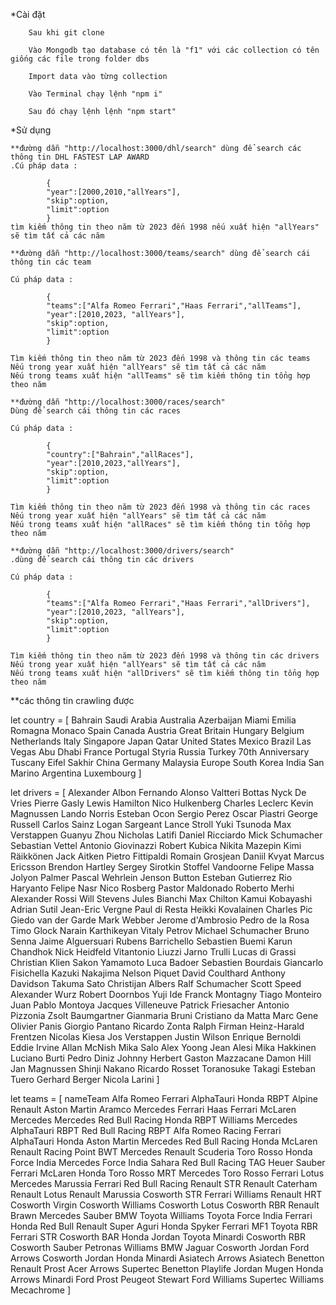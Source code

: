 *Cài đặt

        Sau khi git clone

        Vào Mongodb tạo database có tên là "f1" với các collection có tên giống các file trong folder dbs

        Import data vào từng collection

        Vào Terminal chạy lệnh "npm i"

        Sau đó chạy lệnh lệnh "npm start"

*Sử dụng     

    **đường dẫn "http://localhost:3000/dhl/search" dùng để search các thông tin DHL FASTEST LAP AWARD
    .Cú pháp data : 

            {
            "year":[2000,2010,"allYears"],
            "skip":option,
            "limit":option
            }
    tìm kiếm thông tin theo năm từ 2023 đến 1998 nếu xuất hiện "allYears" sẽ tìm tất cả các năm

    **đường dẫn "http://localhost:3000/teams/search" dùng để search cái thông tin các team

    Cú pháp data : 

            {
            "teams":["Alfa Romeo Ferrari","Haas Ferrari","allTeams"],
            "year":[2010,2023, "allYears"],
            "skip":option,
            "limit":option
            }

    Tìm kiếm thông tin theo năm từ 2023 đến 1998 và thông tin các teams
    Nếu trong year xuất hiện "allYears" sẽ tìm tất cả các năm
    Nếu trong teams xuất hiện "allTeams" sẽ tìm kiếm thông tin tổng hợp theo năm 

    **đường dẫn "http://localhost:3000/races/search"
    Dùng để search cái thông tin các races

    Cú pháp data : 

            {
            "country":["Bahrain","allRaces"],
            "year":[2010,2023,"allYears"],
            "skip":option,
            "limit":option
            }

    Tìm kiếm thông tin theo năm từ 2023 đến 1998 và thông tin các races 
    Nếu trong year xuất hiện "allYears" sẽ tìm tất cả các năm
    Nếu trong teams xuất hiện "allRaces" sẽ tìm kiếm thông tin tổng hợp theo năm 

    **đường dẫn "http://localhost:3000/drivers/search"
    .dùng để search cái thông tin các drivers

    Cú pháp data : 

            {
            "teams":["Alfa Romeo Ferrari","Haas Ferrari","allDrivers"],
            "year":[2010,2023, "allYears"],
            "skip":option,
            "limit":option
            }

    Tìm kiếm thông tin theo năm từ 2023 đến 1998 và thông tin các drivers
    Nếu trong year xuất hiện "allYears" sẽ tìm tất cả các năm
    Nếu trong teams xuất hiện "allDrivers" sẽ tìm kiếm thông tin tổng hợp theo năm 

**các thông tin crawling được

let country =  [
    Bahrain
    Saudi Arabia
    Australia
    Azerbaijan
    Miami
    Emilia Romagna
    Monaco
    Spain
    Canada
    Austria
    Great Britain
    Hungary
    Belgium
    Netherlands
    Italy
    Singapore
    Japan
    Qatar
    United States
    Mexico
    Brazil
    Las Vegas
    Abu Dhabi
    France
    Portugal
    Styria
    Russia
    Turkey
    70th Anniversary
    Tuscany
    Eifel
    Sakhir
    China
    Germany
    Malaysia
    Europe
    South Korea
    India
    San Marino
    Argentina
    Luxembourg
]

let drivers = [
    Alexander Albon
    Fernando Alonso
    Valtteri Bottas
    Nyck De Vries
    Pierre Gasly
    Lewis Hamilton
    Nico Hulkenberg
    Charles Leclerc
    Kevin Magnussen
    Lando Norris
    Esteban Ocon
    Sergio Perez
    Oscar Piastri
    George Russell
    Carlos Sainz
    Logan Sargeant
    Lance Stroll
    Yuki Tsunoda
    Max Verstappen
    Guanyu Zhou
    Nicholas Latifi
    Daniel Ricciardo
    Mick Schumacher
    Sebastian Vettel
    Antonio Giovinazzi
    Robert Kubica
    Nikita Mazepin
    Kimi Räikkönen
    Jack Aitken
    Pietro Fittipaldi
    Romain Grosjean
    Daniil Kvyat
    Marcus Ericsson
    Brendon Hartley
    Sergey Sirotkin
    Stoffel Vandoorne
    Felipe Massa
    Jolyon Palmer
    Pascal Wehrlein
    Jenson Button
    Esteban Gutierrez 
    Rio Haryanto
    Felipe Nasr
    Nico Rosberg
    Pastor Maldonado
    Roberto Merhi
    Alexander Rossi
    Will Stevens
    Jules Bianchi
    Max Chilton
    Kamui Kobayashi
    Adrian Sutil
    Jean-Eric Vergne
    Paul di Resta
    Heikki Kovalainen
    Charles Pic
    Giedo van der Garde
    Mark Webber
    Jerome d'Ambrosio
    Pedro de la Rosa
    Timo Glock
    Narain Karthikeyan
    Vitaly Petrov
    Michael Schumacher
    Bruno Senna
    Jaime Alguersuari
    Rubens Barrichello
    Sebastien Buemi
    Karun Chandhok
    Nick Heidfeld
    Vitantonio Liuzzi
    Jarno Trulli
    Lucas di Grassi
    Christian Klien
    Sakon Yamamoto
    Luca Badoer
    Sebastien Bourdais
    Giancarlo Fisichella
    Kazuki Nakajima
    Nelson Piquet
    David Coulthard
    Anthony Davidson
    Takuma Sato
    Christijan Albers
    Ralf Schumacher
    Scott Speed
    Alexander Wurz
    Robert Doornbos
    Yuji Ide
    Franck Montagny
    Tiago Monteiro
    Juan Pablo Montoya
    Jacques Villeneuve
    Patrick Friesacher 
    Antonio Pizzonia
    Zsolt Baumgartner
    Gianmaria Bruni
    Cristiano da Matta
    Marc Gene
    Olivier Panis
    Giorgio Pantano
    Ricardo Zonta
    Ralph Firman
    Heinz-Harald Frentzen
    Nicolas Kiesa
    Jos Verstappen
    Justin Wilson
    Enrique Bernoldi
    Eddie Irvine
    Allan McNish
    Mika Salo
    Alex Yoong
    Jean Alesi
    Mika Hakkinen
    Luciano Burti
    Pedro Diniz
    Johnny Herbert
    Gaston Mazzacane
    Damon Hill
    Jan Magnussen
    Shinji Nakano
    Ricardo Rosset
    Toranosuke Takagi
    Esteban Tuero
    Gerhard Berger
    Nicola Larini
]

let teams = [
    nameTeam
    Alfa Romeo Ferrari
    AlphaTauri Honda RBPT
    Alpine Renault
    Aston Martin Aramco Mercedes
    Ferrari
    Haas Ferrari
    McLaren Mercedes
    Mercedes
    Red Bull Racing Honda RBPT
    Williams Mercedes
    AlphaTauri RBPT
    Red Bull Racing RBPT
    Alfa Romeo Racing Ferrari
    AlphaTauri Honda
    Aston Martin Mercedes
    Red Bull Racing Honda
    McLaren Renault
    Racing Point BWT Mercedes
    Renault
    Scuderia Toro Rosso Honda
    Force India Mercedes
    Force India Sahara
    Red Bull Racing TAG Heuer
    Sauber Ferrari
    McLaren Honda
    Toro Rosso
    MRT Mercedes
    Toro Rosso Ferrari
    Lotus Mercedes
    Marussia Ferrari
    Red Bull Racing Renault
    STR Renault
    Caterham Renault
    Lotus Renault
    Marussia Cosworth
    STR Ferrari
    Williams Renault
    HRT Cosworth
    Virgin Cosworth
    Williams Cosworth
    Lotus Cosworth
    RBR Renault
    Brawn Mercedes
    Sauber BMW
    Toyota
    Williams Toyota
    Force India Ferrari
    Honda
    Red Bull Renault
    Super Aguri Honda
    Spyker Ferrari
    MF1 Toyota
    RBR Ferrari
    STR Cosworth
    BAR Honda
    Jordan Toyota
    Minardi Cosworth
    RBR Cosworth
    Sauber Petronas
    Williams BMW
    Jaguar Cosworth
    Jordan Ford
    Arrows Cosworth
    Jordan Honda
    Minardi Asiatech
    Arrows Asiatech
    Benetton Renault
    Prost Acer
    Arrows Supertec
    Benetton Playlife
    Jordan Mugen Honda
    Arrows
    Minardi Ford
    Prost Peugeot
    Stewart Ford
    Williams Supertec
    Williams Mecachrome
]
